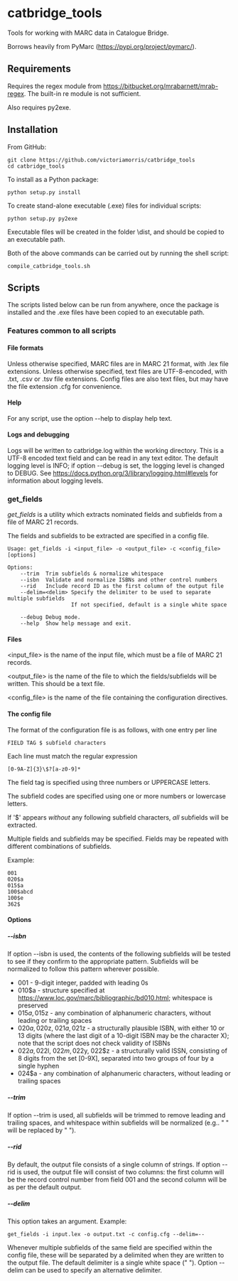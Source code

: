 # catbridge_tools
Tools for working with MARC data in Catalogue Bridge.

Borrows heavily from PyMarc (https://pypi.org/project/pymarc/).

## Requirements

Requires the regex module from https://bitbucket.org/mrabarnett/mrab-regex. The built-in re module is not sufficient.

Also requires py2exe.

## Installation

From GitHub:

    git clone https://github.com/victoriamorris/catbridge_tools
    cd catbridge_tools

To install as a Python package:

    python setup.py install
    
To create stand-alone executable (.exe) files for individual scripts:

    python setup.py py2exe 
    
Executable files will be created in the folder \dist, and should be copied to an executable path.

Both of the above commands can be carried out by running the shell script:

    compile_catbridge_tools.sh

## Scripts

The scripts listed below can be run from anywhere, once the package is installed 
and the .exe files have been copied to an executable path.

### Features common to all scripts

#### File formats
Unless otherwise specified, MARC files are in MARC 21 format, with .lex file extensions.
Unless otherwise specified, text files are UTF-8-encoded, with .txt, .csv or .tsv file extensions.
Config files are also text files, but may have the file extension .cfg for convenience.

#### Help
For any script, use the option --help to display help text.

#### Logs and debugging
Logs will be written to catbridge.log within the working directory. 
This is a UTF-8 encoded text field and can be read in any text editor.
The default logging level is INFO; if option --debug is set, the logging level is changed to DEBUG.
See https://docs.python.org/3/library/logging.html#levels for information about logging levels.

### get_fields

*get_fields* is a utility which extracts nominated fields and subfields from a file of MARC 21 records.

The fields and subfields to be extracted are specified in a config file.

    Usage: get_fields -i <input_file> -o <output_file> -c <config_file> [options]
    
    Options:
        --trim  Trim subfields & normalize whitespace
        --isbn  Validate and normalize ISBNs and other control numbers
        --rid	Include record ID as the first column of the output file
        --delim=<delim> Specify the delimiter to be used to separate multiple subfields
                        If not specified, default is a single white space

        --debug	Debug mode.
        --help	Show help message and exit.

#### Files

<input_file> is the name of the input file, which must be a file of MARC 21 records.

<output_file> is the name of the file to which the fields/subfields will be written. This should be a text file.

<config_file> is the name of the file containing the configuration directives.

#### The config file

The format of the configuration file is as follows, with one entry per line

    FIELD TAG $ subfield characters

Each line must match the regular expression

    [0-9A-Z]{3}\$?[a-z0-9]*

The field tag is specified using three numbers or UPPERCASE letters.

The subfield codes are specified using one or more numbers or lowercase letters.

If '$' appears *without* any following subfield characters, *all* subfields will be extracted.

Multiple fields and subfields may be specified. Fields may be repeated with different combinations of subfields.

Example:

    001
    020$a 
    015$a
    100$abcd
    100$e
    362$

#### Options

##### --isbn

If option --isbn is used, the contents of the following subfields will be tested to see if they confirm to the 
appropriate pattern. Subfields will be normalized to follow this pattern wherever possible.
- 001 - 9-digit integer, padded with leading 0s
- 010$a - structure specified at https://www.loc.gov/marc/bibliographic/bd010.html; whitespace is preserved
- 015$a, 015$z - any combination of alphanumeric characters, without leading or trailing spaces
- 020$a, 020$z, 021$a, 021$z - a structurally plausible ISBN, with either 10 or 13 digits 
  (where the last digit of a 10-digit ISBN may be the character X); note that the script does not check validity of ISBNs
- 022$a, 022$l, 022$m, 022$y, 022$z - a structurally valid ISSN, consisting of 8 digits from the set [0-9X], 
  separated into two groups of four by a single hyphen 
- 024$a - any combination of alphanumeric characters, without leading or trailing spaces

##### --trim

If option --trim is used, all subfields will be trimmed to remove leading and trailing spaces, 
and whitespace within subfields will be normalized (e.g.. "  " will be replaced by " ").

##### --rid

By default, the output file consists of a single column of strings.
If option --rid is used, the output file will consist of two columns: the first column will be the record control number from field 001
and the second column will be as per the default output.

##### --delim

This option takes an argument. Example:

    get_fields -i input.lex -o output.txt -c config.cfg --delim=--

Whenever multiple subfields of the same field are specified within the config file, 
these will be separated by a delimited when they are written to the output file.
The default delimiter is a single white space (" ").
Option --delim  can be used to specify an alternative delimiter.


